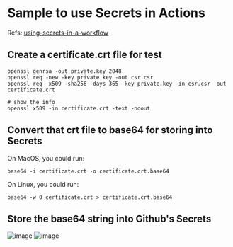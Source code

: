 # Sample to use Secrets in Actions
Refs: [using-secrets-in-a-workflow](https://docs.github.com/en/actions/security-guides/using-secrets-in-github-actions#using-secrets-in-a-workflow)

## Create a certificate.crt file for test

```shell
openssl genrsa -out private.key 2048
openssl req -new -key private.key -out csr.csr
openssl req -x509 -sha256 -days 365 -key private.key -in csr.csr -out certificate.crt

# show the info
openssl x509 -in certificate.crt -text -noout
```

## Convert that crt file to base64 for storing into Secrets
On MacOS, you could run:
```
base64 -i certificate.crt -o certificate.crt.base64
```
On Linux, you could run:
```
base64 -w 0 certificate.crt > certificate.crt.base64
```

## Store the base64 string into Github's Secrets
![image](https://github.com/acn-zhao/sample-actions-secrets/assets/148947221/e79e6bee-d08c-4384-ae2a-feb2088f03f7)
![image](https://github.com/acn-zhao/sample-actions-secrets/assets/148947221/54c2e99d-c666-4821-a01e-c2421ee23788)


